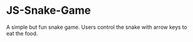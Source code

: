 # JS-Snake-Game
A simple but fun snake game.  Users control the snake with arrow keys to eat the food.
